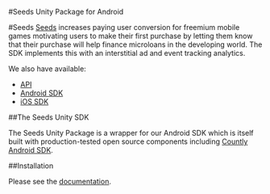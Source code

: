 #Seeds Unity Package for Android

#Seeds
[Seeds](http://www.playseeds.com) increases paying user conversion for freemium mobile games motivating users to make their first purchase by letting them know that their purchase will help finance microloans in the developing world. The SDK implements this with an interstitial ad and event tracking analytics.

We also have available:
- [API](https://github.com/therealseeds/seeds-public-api)
- [Android SDK](https://github.com/therealseeds/seeds-sdk-android)
- [iOS SDK](https://github.com/therealseeds/seeds-sdk-ios)

##The Seeds Unity SDK

The Seeds Unity Package is a wrapper for our Android SDK which is itself built with production-tested open source components including [Countly Android SDK](https://github.com/Countly/seeds-sdk-android).

##Installation

Please see the [documentation](http://developers.playseeds.com/docs/unity-sdk-setup).

